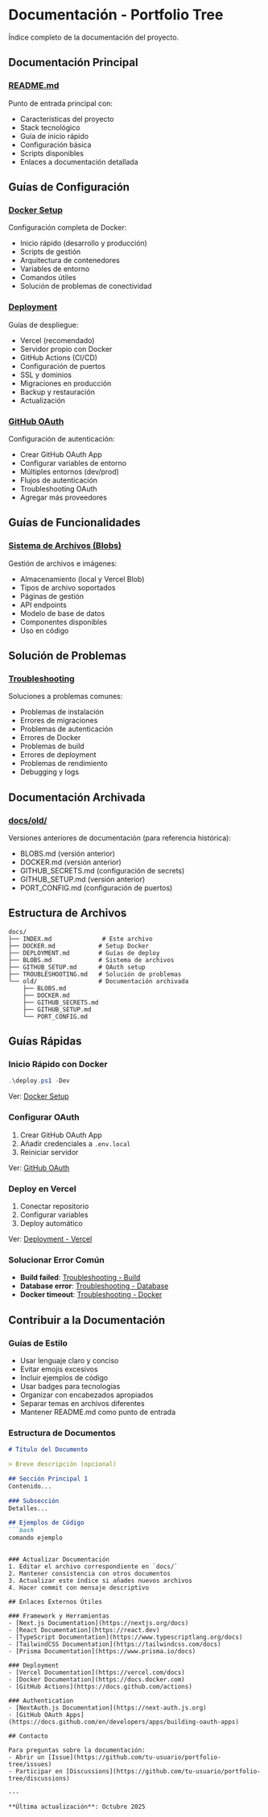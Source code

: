 # Documentación - Portfolio Tree

Índice completo de la documentación del proyecto.

## Documentación Principal

### [README.md](../README.md)
Punto de entrada principal con:
- Características del proyecto
- Stack tecnológico
- Guía de inicio rápido
- Configuración básica
- Scripts disponibles
- Enlaces a documentación detallada

## Guías de Configuración

### [Docker Setup](./DOCKER.md)
Configuración completa de Docker:
- Inicio rápido (desarrollo y producción)
- Scripts de gestión
- Arquitectura de contenedores
- Variables de entorno
- Comandos útiles
- Solución de problemas de conectividad

### [Deployment](./DEPLOYMENT.md)
Guías de despliegue:
- Vercel (recomendado)
- Servidor propio con Docker
- GitHub Actions (CI/CD)
- Configuración de puertos
- SSL y dominios
- Migraciones en producción
- Backup y restauración
- Actualización

### [GitHub OAuth](./GITHUB_SETUP.md)
Configuración de autenticación:
- Crear GitHub OAuth App
- Configurar variables de entorno
- Múltiples entornos (dev/prod)
- Flujos de autenticación
- Troubleshooting OAuth
- Agregar más proveedores

## Guías de Funcionalidades

### [Sistema de Archivos (Blobs)](./BLOBS.md)
Gestión de archivos e imágenes:
- Almacenamiento (local y Vercel Blob)
- Tipos de archivo soportados
- Páginas de gestión
- API endpoints
- Modelo de base de datos
- Componentes disponibles
- Uso en código

## Solución de Problemas

### [Troubleshooting](./TROUBLESHOOTING.md)
Soluciones a problemas comunes:
- Problemas de instalación
- Errores de migraciones
- Problemas de autenticación
- Errores de Docker
- Problemas de build
- Errores de deployment
- Problemas de rendimiento
- Debugging y logs

## Documentación Archivada

### [docs/old/](./old/)
Versiones anteriores de documentación (para referencia histórica):
- BLOBS.md (versión anterior)
- DOCKER.md (versión anterior)
- GITHUB_SECRETS.md (configuración de secrets)
- GITHUB_SETUP.md (versión anterior)
- PORT_CONFIG.md (configuración de puertos)

## Estructura de Archivos

```
docs/
├── INDEX.md              # Este archivo
├── DOCKER.md            # Setup Docker
├── DEPLOYMENT.md        # Guías de deploy
├── BLOBS.md             # Sistema de archivos
├── GITHUB_SETUP.md      # OAuth setup
├── TROUBLESHOOTING.md   # Solución de problemas
└── old/                 # Documentación archivada
    ├── BLOBS.md
    ├── DOCKER.md
    ├── GITHUB_SECRETS.md
    ├── GITHUB_SETUP.md
    └── PORT_CONFIG.md
```

## Guías Rápidas

### Inicio Rápido con Docker
```powershell
.\deploy.ps1 -Dev
```
Ver: [Docker Setup](./DOCKER.md)

### Configurar OAuth
1. Crear GitHub OAuth App
2. Añadir credenciales a `.env.local`
3. Reiniciar servidor

Ver: [GitHub OAuth](./GITHUB_SETUP.md)

### Deploy en Vercel
1. Conectar repositorio
2. Configurar variables
3. Deploy automático

Ver: [Deployment - Vercel](./DEPLOYMENT.md#1-vercel-recomendado)

### Solucionar Error Común
- **Build failed**: [Troubleshooting - Build](./TROUBLESHOOTING.md#error-build-failed)
- **Database error**: [Troubleshooting - Database](./TROUBLESHOOTING.md#error-database-connection-failed)
- **Docker timeout**: [Troubleshooting - Docker](./TROUBLESHOOTING.md#error-docker-build-timeout)

## Contribuir a la Documentación

### Guías de Estilo
- Usar lenguaje claro y conciso
- Evitar emojis excesivos
- Incluir ejemplos de código
- Usar badges para tecnologías
- Organizar con encabezados apropiados
- Separar temas en archivos diferentes
- Mantener README.md como punto de entrada

### Estructura de Documentos
```markdown
# Título del Documento

> Breve descripción (opcional)

## Sección Principal 1
Contenido...

### Subsección
Detalles...

## Ejemplos de Código
```bash
comando ejemplo
```
```

### Actualizar Documentación
1. Editar el archivo correspondiente en `docs/`
2. Mantener consistencia con otros documentos
3. Actualizar este índice si añades nuevos archivos
4. Hacer commit con mensaje descriptivo

## Enlaces Externos Útiles

### Framework y Herramientas
- [Next.js Documentation](https://nextjs.org/docs)
- [React Documentation](https://react.dev)
- [TypeScript Documentation](https://www.typescriptlang.org/docs)
- [TailwindCSS Documentation](https://tailwindcss.com/docs)
- [Prisma Documentation](https://www.prisma.io/docs)

### Deployment
- [Vercel Documentation](https://vercel.com/docs)
- [Docker Documentation](https://docs.docker.com)
- [GitHub Actions](https://docs.github.com/actions)

### Authentication
- [NextAuth.js Documentation](https://next-auth.js.org)
- [GitHub OAuth Apps](https://docs.github.com/en/developers/apps/building-oauth-apps)

## Contacto

Para preguntas sobre la documentación:
- Abrir un [Issue](https://github.com/tu-usuario/portfolio-tree/issues)
- Participar en [Discussions](https://github.com/tu-usuario/portfolio-tree/discussions)

---

**Última actualización**: Octubre 2025
